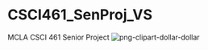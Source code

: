 # CSCI461_SenProj_VS

MCLA CSCI 461 Senior Project
![png-clipart-dollar-dollar](https://github.com/user-attachments/assets/74235528-64a9-42dd-8908-701c837ef388)
